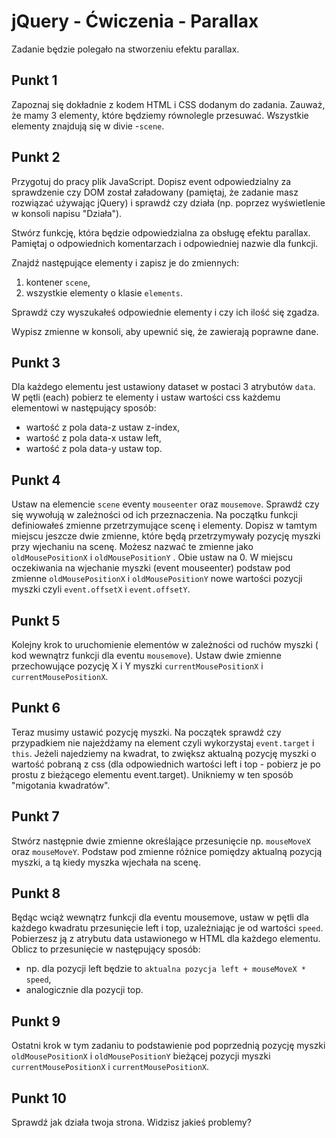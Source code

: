 # jQuery - Ćwiczenia - Parallax

Zadanie będzie polegało na stworzeniu efektu parallax.

## Punkt 1
Zapoznaj się dokładnie z kodem HTML i CSS  dodanym do zadania. Zauważ, że mamy 3 elementy, które będziemy równolegle przesuwać. Wszystkie elementy znajdują się w divie -```scene```.

## Punkt 2
Przygotuj do pracy plik JavaScript. Dopisz event odpowiedzialny za sprawdzenie czy DOM został załadowany (pamiętaj, że zadanie masz rozwiązać używając jQuery) i sprawdź czy działa (np. poprzez wyświetlenie w konsoli napisu "Działa").

Stwórz funkcję, która będzie odpowiedzialna za obsługę efektu parallax. Pamiętaj o odpowiednich komentarzach i odpowiedniej nazwie dla funkcji.

Znajdź następujące elementy i zapisz je do zmiennych:

1. kontener ```scene```,
2. wszystkie elementy o klasie ```elements```.

Sprawdź czy wyszukałeś odpowiednie elementy i czy ich ilość się zgadza.

Wypisz zmienne w konsoli, aby upewnić się, że zawierają poprawne dane.

## Punkt 3
Dla każdego elementu jest ustawiony dataset w postaci 3 atrybutów ```data```. W pętli (each) pobierz te elementy i ustaw wartości css każdemu elementowi w następujący sposób:

* wartość z pola data-z ustaw z-index,
* wartość z pola data-x ustaw left,
* wartość z pola data-y ustaw top.

## Punkt 4
Ustaw na elemencie ```scene``` eventy ```mouseenter``` oraz ```mousemove```. Sprawdź czy się wywołują w zależności od ich przeznaczenia.
Na początku funkcji definiowałeś zmienne przetrzymujące scenę i elementy. Dopisz w tamtym miejscu jeszcze dwie zmienne, które będą przetrzymywały pozycję myszki przy wjechaniu na scenę. Możesz nazwać te zmienne jako ```oldMousePositionX``` i  ```oldMousePositionY``` . Obie ustaw na 0.
W miejscu oczekiwania na wjechanie myszki (event mouseenter) podstaw pod zmienne ```oldMousePositionX``` i  ```oldMousePositionY``` nowe wartości pozycji myszki czyli ```event.offsetX``` i ```event.offsetY```.

## Punkt 5
Kolejny krok to uruchomienie elementów w zależności od ruchów myszki ( kod wewnątrz funkcji dla eventu ```mousemove```). Ustaw dwie zmienne przechowujące pozycję X i Y myszki ```currentMousePositionX``` i ```currentMousePositionX```.

## Punkt 6
Teraz musimy ustawić pozycję myszki. Na początek sprawdź czy przypadkiem nie najeżdżamy na element czyli wykorzystaj ```event.target``` i ```this```. Jeżeli najedziemy na kwadrat, to zwiększ aktualną pozycję myszki o wartość pobraną z css (dla odpowiednich wartości left i top - pobierz je po prostu z bieżącego elementu event.target). Unikniemy w ten sposób "migotania kwadratów".

## Punkt 7
Stwórz następnie dwie zmienne  określające przesunięcie np. ```mouseMoveX``` oraz ```mouseMoveY```.
Podstaw pod zmienne różnice pomiędzy aktualną pozycją myszki, a tą kiedy myszka wjechała na scenę.

## Punkt 8
Będąc wciąż wewnątrz funkcji dla eventu mousemove, ustaw w pętli dla każdego kwadratu przesunięcie left i top, uzależniając je od wartości ```speed```. Pobierzesz ją z atrybutu data ustawionego w HTML dla każdego elementu. Oblicz to przesunięcie w następujący sposób:
* np. dla pozycji left będzie to ```aktualna pozycja left + mouseMoveX * speed```,
* analogicznie dla pozycji top.

## Punkt 9
Ostatni krok w tym zadaniu to podstawienie pod poprzednią pozycję myszki ```oldMousePositionX``` i ```oldMousePositionY``` bieżącej pozycji myszki ```currentMousePositionX``` i ```currentMousePositionX```.

## Punkt 10
Sprawdź jak działa twoja strona. Widzisz jakieś problemy?
